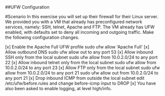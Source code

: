 ##UFW Configuration

#Scenario
In this exercise you will set up their firewall for their Linux server. We provided you with a VM that already has preconfigured network services, namely: SSH, telnet, Apache and FTP. The VM already has UFW enabled, with defaults set to deny all incoming and outgoing traffic. Make the following configuration changes.

[x] Enable the Apache Full UFW profile
    sudo ufw allow 'Apache Full'
[x] Allow outbound DNS
    sudo ufw allow out to any port 53
[x] Allow inbound SSH only from the local subnet
    sudo ufw allow from 10.0.2.0/24 to any port 22
[x] Allow inbound telnet only from the local subnet
    sudo ufw allow from 10.0.2.0/24 to any port 23
[x] Allow FTP only from the local subnet
    sudo ufw allow from 10.0.2.0/24 to any port 21
    sudo ufw allow out from 10.0.2.0/24 to any port 21
[x] Drop inbound ICMP from outside the local subnet
    edit /etc/ufw/before.rules and change before-icmp input to DROP
[x] You have also been asked to enable logging, at level high/info.